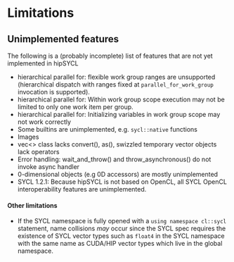 # Limitations

## Unimplemented features 
The following is a (probably incomplete) list of features that are not yet implemented in hipSYCL
* hierarchical parallel for: flexible work group ranges are unsupported (hierarchical dispatch with ranges fixed at `parallel_for_work_group` invocation is supported).
* hierarchical parallel for: Within work group scope execution may not be limited to only one work item per group.
* hierarchical parallel for: Initializing variables in work group scope may not work correctly
* Some builtins are unimplemented, e.g. `sycl::native` functions
* Images
* vec<> class lacks convert(), as(), swizzled temporary vector objects lack operators
* Error handling: wait_and_throw() and throw_asynchronous() do not invoke async handler
* 0-dimensional objects (e.g 0D accessors) are mostly unimplemented
* SYCL 1.2.1: Because hipSYCL is not based on OpenCL, all SYCL OpenCL interoperability features are unimplemented.

#### Other limitations
* If the SYCL namespace is fully opened with a `using namespace cl::sycl` statement, name collisions *may* occur since the SYCL spec requires the existence of SYCL vector types such as `float4` in the SYCL namespace with the same name as CUDA/HIP vector types which live in the global namespace.